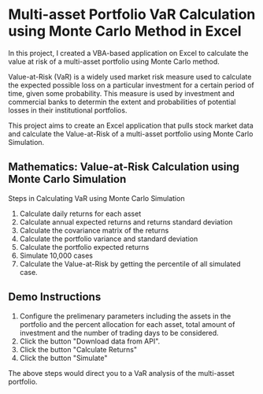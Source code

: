 
# Multi-asset Portfolio VaR Calculation using Monte Carlo Method in Excel

In this project, I created a VBA-based application on Excel to calculate the value at risk of a multi-asset portfolio using Monte Carlo method.


Value-at-Risk (VaR) is a widely used market risk measure used to calculate the expected possible loss on a particular investment for a certain period of time, given some probability. This measure is  used by investment and commercial banks to determin the extent and probabilities of potential losses in their institutional portfolios.

This project aims to create an Excel application that pulls stock market data and calculate the Value-at-Risk of a multi-asset portfolio using Monte Carlo Simulation.

## Mathematics: Value-at-Risk Calculation using Monte Carlo Simulation

Steps in Calculating VaR using Monte Carlo Simulation

1. Calculate daily returns for each asset
2. Calculate annual expected returns and returns standard deviation
3. Calculate the covariance matrix of the returns
4. Calculate the portfolio variance and standard deviation
5. Calculate the portfolio expected returns
6. Simulate 10,000 cases
7. Calculate the Value-at-Risk by getting the percentile of all simulated case.


## Demo Instructions
1. Configure the prelimenary parameters including the assets in the portfolio and the percent allocation for each asset, total amount of investment and the number of trading days to be considered.
2. Click the button "Download data from API". 
3. Click the button "Calculate Returns"
4. Click the button "Simulate"

The above steps would direct you to a VaR analysis of the multi-asset portfolio.
